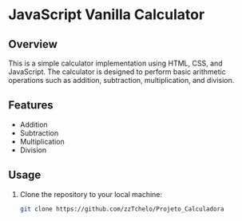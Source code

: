 # JavaScript Vanilla Calculator

## Overview
This is a simple calculator implementation using HTML, CSS, and JavaScript. The calculator is designed to perform basic arithmetic operations such as addition, subtraction, multiplication, and division.

## Features
- Addition
- Subtraction
- Multiplication
- Division

## Usage
1. Clone the repository to your local machine:
   ```bash
   git clone https://github.com/zzTchelo/Projeto_Calculadora
